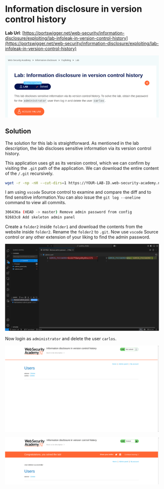 # Information disclosure in version control history

**Lab Url**: [https://portswigger.net/web-security/information-disclosure/exploiting/lab-infoleak-in-version-control-history](https://portswigger.net/web-security/information-disclosure/exploiting/lab-infoleak-in-version-control-history)

![Lab Description](img/lab-description.png)

## Solution

The solution for this lab is straightforward. As mentioned in the lab description, the lab discloses sensitive information via its version control history.

This application uses git as its version control, which we can confirm by visiting the `.git` path of the application. We can download the entire content of the `/.git` recursively.

```bash
wget -r -np -nH --cut-dirs=1 https://YOUR-LAB-ID.web-security-academy.net/.git
```

I am using `vscode` Source control to examine and compare the diff and to find sensitive information.You can also issue the `git log --oneline` command to view all commits.

```bash
306436a (HEAD -> master) Remove admin password from config
92683c8 Add skeleton admin panel
```

Create a `folder2` inside `folder1` and download the contents from the website inside `folder2`. Rename the `folder2` to `.git`. Now use `vscode` Source control or any other extension of your liking to find the admin password.

![Admin Password](img/admin-password.png)

Now login as `administrator` and delete the user `carlos`.

![Admin Panel](img/admin-panel.png)

![Lab solved](img/lab-solved.png)
